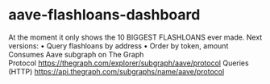 # aave-flashloans-dashboard

At the moment it only shows the 10 BIGGEST FLASHLOANS ever made.
Next versions:
	•	Query flashloans by address
	•	Order by token, amount
Consumes Aave subgraph on The Graph Protocol https://thegraph.com/explorer/subgraph/aave/protocol
Queries (HTTP) https://api.thegraph.com/subgraphs/name/aave/protocol

